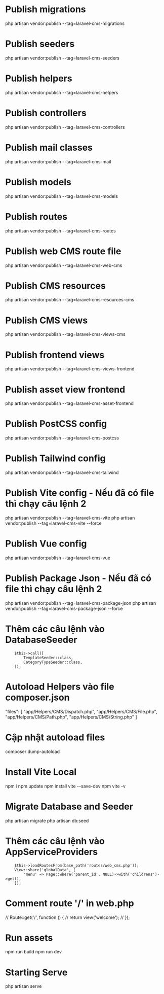 # Publish migrations
php artisan vendor:publish --tag=laravel-cms-migrations

# Publish seeders
php artisan vendor:publish --tag=laravel-cms-seeders

# Publish helpers
php artisan vendor:publish --tag=laravel-cms-helpers

# Publish controllers
php artisan vendor:publish --tag=laravel-cms-controllers

# Publish mail classes
php artisan vendor:publish --tag=laravel-cms-mail

# Publish models
php artisan vendor:publish --tag=laravel-cms-models

# Publish routes
php artisan vendor:publish --tag=laravel-cms-routes

# Publish web CMS route file
php artisan vendor:publish --tag=laravel-cms-web-cms

# Publish CMS resources
php artisan vendor:publish --tag=laravel-cms-resources-cms

# Publish CMS views
php artisan vendor:publish --tag=laravel-cms-views-cms

# Publish frontend views
php artisan vendor:publish --tag=laravel-cms-views-frontend

# Publish asset view frontend
php artisan vendor:publish --tag=laravel-cms-asset-frontend

# Publish PostCSS config
php artisan vendor:publish --tag=laravel-cms-postcss

# Publish Tailwind config
php artisan vendor:publish --tag=laravel-cms-tailwind

# Publish Vite config - Nếu đã có file thì chạy câu lệnh 2
php artisan vendor:publish --tag=laravel-cms-vite 
php artisan vendor:publish --tag=laravel-cms-vite --force

# Publish Vue config
php artisan vendor:publish --tag=laravel-cms-vue

# Publish Package Json - Nếu đã có file thì chạy câu lệnh 2
php artisan vendor:publish --tag=laravel-cms-package-json
php artisan vendor:publish --tag=laravel-cms-package-json --force

# Thêm các câu lệnh vào DatabaseSeeder
        $this->call([
            TemplateSeeder::class,
            CategoryTypeSeeder::class,
        ]);

# Autoload Helpers vào file composer.json
"files": [
    "app/Helpers/CMS/Dispatch.php",
    "app/Helpers/CMS/File.php",
    "app/Helpers/CMS/Path.php",
    "app/Helpers/CMS/String.php"
]

# Cập nhật autoload files
composer dump-autoload

# Install Vite Local
npm i 
npm update
npm install vite --save-dev
npm vite -v


# Migrate Database and Seeder
php artisan migrate
php artisan db:seed


# Thêm các câu lệnh vào AppServiceProviders
        $this->loadRoutesFrom(base_path('routes/web_cms.php'));
        View::share('globalData', [
            'menu' => Page::where('parent_id', NULL)->with('childrens')->get(),
        ]);

# Comment route '/' in web.php
// Route::get('/', function () {
//     return view('welcome');
// });

# Run assets
npm run build
npm run dev

# Starting Serve
php artisan serve





